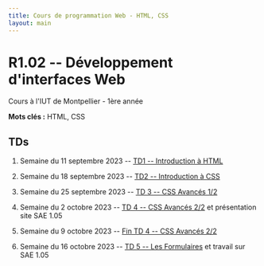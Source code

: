 ```yaml
---
title: Cours de programmation Web - HTML, CSS
layout: main
---
```


# R1.02 -- Développement d'interfaces Web
Cours à l'IUT de Montpellier - 1ère année

**Mots clés :** HTML, CSS

## TDs

1. Semaine du 11 septembre 2023 -- [TD1 -- Introduction à HTML](tutorials/tutorial1.html)
1. Semaine du 18 septembre 2023 -- [TD2 -- Introduction à CSS ](tutorials/tutorial2.html)
1. Semaine du 25 septembre 2023 -- [TD 3 -- CSS Avancés 1/2](tutorials/tutorial3.html)

1. Semaine du 2 octobre 2023 -- [TD 4 -- CSS Avancés 2/2](tutorials/tutorial4.html) et présentation site SAE 1.05  
1. Semaine du 9 octobre 2023 -- [ Fin TD 4 -- CSS Avancés 2/2](tutorials/tutorial4.html) 
1. Semaine du 16 octobre 2023 -- [TD 5 -- Les Formulaires](tutorials/tutorial5.html) et travail sur SAE 1.05
<!--   * 23 octobre rendu SAE 1.05 -->
<!--1. Semaine du 23 octobre 2023 -- Entamer [TD 6 -- Responsive Design](tutorials/tutorial6.html)-->
<!--1. Semaine du 6 novembre 2023 -- Finir le [TD 6 -- Responsive Design](tutorials/tutorial6.html) et présentation site de la SAE 1.06-->
<!--1. Semaine du 27 novembre 2023 -- Interro et séance de travail sur la  SAE 1.06-->
<!--1. Semaine du 4 ou du 11 decembre 2023 -- Séance d'évaluation des sites de la SAE 1.06-->

<!--## Compléments optionnels-->
 
<!--1. [Coder des colonnes responsive à la Bootstrap](assets/tut5-complement.html)-->

<!--## Instructions pour les SAÉ
* [Consigne pour la SAÉ 1.05](SAE_105.html)
* [Consigne pour la SAÉ 1.06](SAE_106.html)

## Petite interrogation de CSS
* [Exemple et consignes](exempleTest.html)-->


